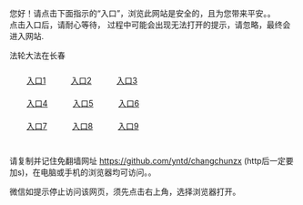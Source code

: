 您好！请点击下面指示的“入口”，浏览此网站是安全的，且为您带来平安。。 <br/>
点击入口后，请耐心等待， 过程中可能会出现无法打开的提示，请忽略，最终会进入网站. </br>

法轮大法在长春<br/>
<div style="padding:10px"><a style="margin:20px" target="_blank" href="https://d3d9gaf9klfn59.cloudfront.net/2Qpsp?udiahfzf" id="ccLink1" rel="nofollow">入口1</a> <a target="_blank" style="margin:20px" href="https://d2gnx2lpgshyjo.cloudfront.net/2Qpsp?ghygnbw" id="ccLink2" rel="nofollow">入口2</a> <a style="margin:20px" target="_blank" href="https://d3tmdr0hi23k0c.cloudfront.net/2Qpsp?wsehuyt" id="ccLink3" rel="nofollow">入口3</a></div>

<div style="padding:10px" ><a style="margin:20px" target="_blank" href="https://d3d9gaf9klfn59.cloudfront.net/2Qpsp?udiahfzf" id="ccLink4" rel="nofollow">入口4</a> <a style="margin:20px" href="https://d2gnx2lpgshyjo.cloudfront.net/2Qpsp?ghygnbw" target="_blank" id="ccLink5" rel="nofollow">入口5</a> <a style="margin:20px" href="https://d3tmdr0hi23k0c.cloudfront.net/2Qpsp?wsehuyt" target="_blank" id="ccLink6" rel="nofollow">入口6</a></div>

<div style="padding:10px"><a style="margin:20px" target="_blank" href="https://d3d9gaf9klfn59.cloudfront.net/2Qpsp?udiahfzf" id="ccLink7" rel="nofollow">入口7</a> <a style="margin:20px" href="https://d2gnx2lpgshyjo.cloudfront.net/2Qpsp?ghygnbw" target="_blank" id="ccLink8" rel="nofollow">入口8</a> <a style="margin:20px" target="_blank" href="https://d3tmdr0hi23k0c.cloudfront.net/2Qpsp?wsehuyt" id="ccLink9" rel="nofollow">入口9</a></div>

<br/>



请复制并记住免翻墙网址 https://github.com/yntd/changchunzx (http后一定要加s)，在电脑或手机的浏览器均可访问。。<br/>

微信如提示停止访问该网页，须先点击右上角，选择浏览器打开。
